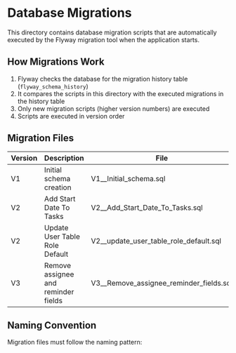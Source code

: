 # Database Migrations

This directory contains database migration scripts that are automatically executed by the Flyway migration tool when the application starts.

## How Migrations Work

1. Flyway checks the database for the migration history table (`flyway_schema_history`)
2. It compares the scripts in this directory with the executed migrations in the history table
3. Only new migration scripts (higher version numbers) are executed
4. Scripts are executed in version order

## Migration Files

| Version | Description | File |
|---------|-------------|------|
| V1      | Initial schema creation | V1__Initial_schema.sql |
| V2      | Add Start Date To Tasks | V2__Add_Start_Date_To_Tasks.sql |
| V2      | Update User Table Role Default | V2__update_user_table_role_default.sql |
| V3      | Remove assignee and reminder fields | V3__Remove_assignee_reminder_fields.sql |

## Naming Convention

Migration files must follow the naming pattern:
